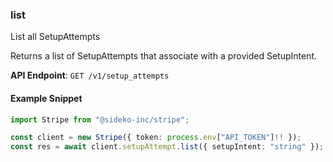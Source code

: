 
### list <a name="list"></a>
List all SetupAttempts

<p>Returns a list of SetupAttempts that associate with a provided SetupIntent.</p>

**API Endpoint**: `GET /v1/setup_attempts`

#### Example Snippet

```typescript
import Stripe from "@sideko-inc/stripe";

const client = new Stripe({ token: process.env["API_TOKEN"]!! });
const res = await client.setupAttempt.list({ setupIntent: "string" });
```
